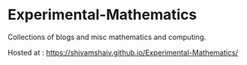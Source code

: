 # Experimental-Mathematics
Collections of blogs and misc mathematics and computing.

Hosted at : https://shivamshaiv.github.io/Experimental-Mathematics/
